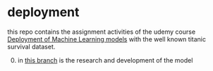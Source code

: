 # deployment

this repo contains the assignment activities of the udemy course 
[Deployment of Machine Learning models](https://www.udemy.com/course/deployment-of-machine-learning-models/)
with the well known titanic survival dataset.

0. in [this branch](https://github.com/fernandezfran/deployment/tree/00-research-and-development)
is the research and development of the model
